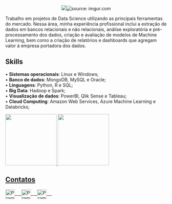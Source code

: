 <p align = "center">
  <img src = href="https://imgur.com/DleoB7r"><img src="https://i.imgur.com/DleoB7r.png" title="source: imgur.com" /></a>
</p>

Trabalho em projetos de Data Science utilizando as principais ferramentas do mercado. 
Nessa área, minha experiência profissional inclui a extração de dados em bancos relacionais e não relacionais, análise exploratória e pré-processamento dos dados, criação e avaliação de modelos de Machine Learning, bem como a criação de relatórios e dashboards que agregam valor à empresa portadora dos dados.

## Skills

• **Sistemas operacionais**: Linux e Windows; <br>
• **Banco de dados**: MongoDB, MySQL e Oracle; <br>
• **Linguagens**: Python, R e SQL; <br>
• **Big Data**: Hadoop e Spark; <br>
• **Visualização de dados**: PowerBI, Qlik Sense e Tableau; <br>
• **Cloud Computing**: Amazon Web Services, Azure Machine Learning e Databricks; <br>

 <div>
  <a href="https://github.com/rafaelgfelippe">
  <img height="160em" src="https://github-readme-stats.vercel.app/api?username=rafaelgfelippe&show_icons=true&theme=dracula&include_all_commits=true&count_private=true"/>
  <img height="160em" src="https://github-readme-stats.vercel.app/api/top-langs/?username=rafaelgfelippe&layout=compact&langs_count=7&theme=dracula"/>
 </div>

  ## Contatos
 <a href="https://www.linkedin.com/in/rafaelfelippe/" target="blank">
  <img align="center" alt="Pramod's LinkedIn" width="30px" src="https://www.vectorlogo.zone/logos/linkedin/linkedin-icon.svg" /> &nbsp; &nbsp;
 </a>
 <a href="mailto:rafaelfelippe_@hotmail.com" target="blank">
  <img align="center" alt="Pramod's Hotmail" width="30px" src="https://github.com/detain/svg-logos/blob/master/svg/outlook-icon.svg" /> &nbsp; &nbsp;
 </a>
  </a>
 <a href="https://rafaelgfelippe.github.io/" target="blank">
  <img align="center" alt="Pramod's Hotmail" width="30px" src="https://github.com/wappalyzer/wappalyzer/blob/master/src/drivers/webextension/images/icons/GitHub.svg" /> &nbsp; &nbsp;
 </a>
  

  <br/>
  <br/>
 
##
